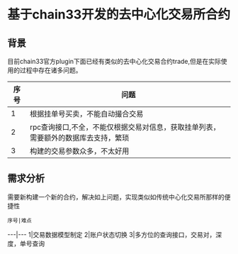 # 基于chain33开发的去中心化交易所合约

## 背景

  目前chain33官方plugin下面已经有类似的去中心化交易合约trade,但是在实际使用的过程中存在诸多问题。
  
  序号|问题
  ---|---
  1|根据挂单号买卖，不能自动撮合交易
  2| rpc查询接口,不全，不能仅根据交易对信息，获取挂单列表，需要额外的数据库去支持，繁琐
  3|构建的交易参数众多，不太好用
  
  
## 需求分析
  
  需要新构建一个新的合约，解决如上问题，实现类似如传统中心化交易所那样的便捷性
  
    序号|难点
  ---|---
  1|交易数据模型制定
  2|账户状态切换
  3|多方位的查询接口，交易对，深度，单号查询
